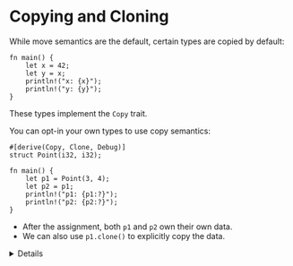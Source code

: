 # Copying and Cloning

While move semantics are the default, certain types are copied by default:

```rust,editable
fn main() {
    let x = 42;
    let y = x;
    println!("x: {x}");
    println!("y: {y}");
}
```

These types implement the `Copy` trait.

You can opt-in your own types to use copy semantics:

```rust,editable
#[derive(Copy, Clone, Debug)]
struct Point(i32, i32);

fn main() {
    let p1 = Point(3, 4);
    let p2 = p1;
    println!("p1: {p1:?}");
    println!("p2: {p2:?}");
}
```

- After the assignment, both `p1` and `p2` own their own data.
- We can also use `p1.clone()` to explicitly copy the data.

<details>

Copying and cloning are not the same thing:

- Copying refers to bitwise copies of memory regions and does not work on
  arbitrary objects.
- Copying does not allow for custom logic (unlike copy constructors in C++).
- Cloning is a more general operation and also allows for custom behavior by
  implementing the `Clone` trait.
- Copying does not work on types that implement the `Drop` trait.

In the above example, try the following:

- Add a `String` field to `struct Point`. It will not compile because `String`
  is not a `Copy` type.
- Remove `Copy` from the `derive` attribute. The compiler error is now in the
  `println!` for `p1`.
- Show that it works if you clone `p1` instead.

If students ask about `derive`, it is sufficient to say that this is a way to
generate code in Rust at compile time. In this case the default implementations
of `Copy` and `Clone` traits are generated.

</details>
